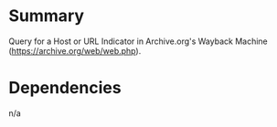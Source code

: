 # Summary

Query for a Host or URL Indicator in Archive.org's Wayback Machine (https://archive.org/web/web.php).

# Dependencies

n/a
